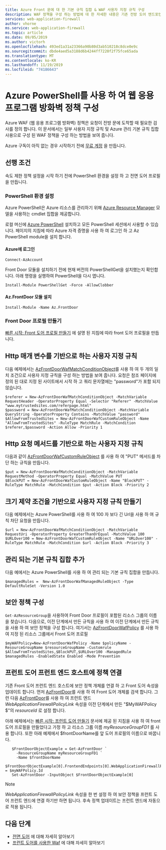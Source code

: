 ```yaml
---
title: Azure Front 문에 대 한 기본 규칙 집합 & WAF 사용자 지정 규칙 구성
description: WAF 정책을 구성 하는 방법에 대 한 자세한 내용은 기존 전방 도어 엔드포인트에 대 한 사용자 지정 및 관리 되는 규칙으로 구성 됩니다.
services: web-application-firewall
author: vhorne
ms.service: web-application-firewall
ms.topic: article
ms.date: 09/05/2019
ms.author: victorh
ms.openlocfilehash: 493ed1a31a23366a90b80d3ab510218c8dce0e9c
ms.sourcegitcommit: dbde4aed5a3188d6b4244ff7220f2f75fce65ada
ms.translationtype: MT
ms.contentlocale: ko-KR
ms.lasthandoff: 11/19/2019
ms.locfileid: "74186643"
---
```

# <a name="configure-a-web-application-firewall-policy-using-azure-powershell"></a>Azure PowerShell를 사용 하 여 웹 응용 프로그램 방화벽 정책 구성

Azure WAF (웹 응용 프로그램 방화벽) 정책은 요청이 전방 문에 도착할 때 필요한 검사를 정의 합니다.
이 문서에서는 일부 사용자 지정 규칙 및 Azure 관리 기본 규칙 집합 사용으로 구성 된 WAF 정책을 구성 하는 방법을 보여 줍니다.

Azure 구독이 아직 없는 경우 시작하기 전에 [무료 계정](https://azure.microsoft.com/free/?WT.mc_id=A261C142F) 을 만듭니다.

## <a name="prerequisites"></a>선행 조건

속도 제한 정책 설정을 시작 하기 전에 PowerShell 환경을 설정 하 고 전면 도어 프로필을 만듭니다.

### <a name="set-up-your-powershell-environment"></a>PowerShell 환경 설정

Azure PowerShell은 Azure 리소스를 관리하기 위해 [Azure Resource Manager](https://docs.microsoft.com/azure/azure-resource-manager/resource-group-overview) 모델을 사용하는 cmdlet 집합을 제공합니다. 

로컬 머신에 [Azure PowerShell](https://docs.microsoft.com/powershell/azure/overview) 설치하고 모든 PowerShell 세션에서 사용할 수 있습니다. 페이지의 지침에 따라 Azure 자격 증명을 사용 하 여 로그인 하 고 Az PowerShell module을 설치 합니다.

#### <a name="sign-in-to-azure"></a>Azure에 로그인

```
Connect-AzAccount

```
Front Door 모듈을 설치하기 전에 현재 버전의 PowerShellGet을 설치했는지 확인합니다. 아래 명령을 실행하여 PowerShell을 다시 엽니다.

```
Install-Module PowerShellGet -Force -AllowClobber
``` 

#### <a name="install-azfrontdoor-module"></a>Az.FrontDoor 모듈 설치 

```
Install-Module -Name Az.FrontDoor
```
### <a name="create-a-front-door-profile"></a>Front Door 프로필 만들기

[빠른 시작: Front 도어 프로필 만들기](../../frontdoor/quickstart-create-front-door.md) 에 설명 된 지침에 따라 front 도어 프로필을 만듭니다.

## <a name="custom-rule-based-on-http-parameters"></a>Http 매개 변수를 기반으로 하는 사용자 지정 규칙

다음 예제에서는 [AzFrontDoorWafMatchConditionObject](/powershell/module/az.frontdoor/new-azfrontdoorwafmatchconditionobject)를 사용 하 여 두 개의 일치 조건으로 사용자 지정 규칙을 구성 하는 방법을 보여 줍니다. 요청은 참조 페이지에 정의 된 대로 지정 된 사이트에서 시작 하 고 쿼리 문자열에는 "password"가 포함 되지 않습니다. 

```powershell-interactive
$referer = New-AzFrontDoorWafMatchConditionObject -MatchVariable RequestHeader -OperatorProperty Equal -Selector "Referer" -MatchValue "www.mytrustedsites.com/referpage.html"
$password = New-AzFrontDoorWafMatchConditionObject -MatchVariable QueryString -OperatorProperty Contains -MatchValue "password"
$AllowFromTrustedSites = New-AzFrontDoorWafCustomRuleObject -Name "AllowFromTrustedSites" -RuleType MatchRule -MatchCondition $referer,$password -Action Allow -Priority 1
```

## <a name="custom-rule-based-on-http-request-method"></a>Http 요청 메서드를 기반으로 하는 사용자 지정 규칙

다음과 같이 [AzFrontDoorWafCustomRuleObject](/powershell/module/az.frontdoor/new-azfrontdoorwafcustomruleobject) 를 사용 하 여 "PUT" 메서드를 차단 하는 규칙을 만듭니다.

```powershell-interactive
$put = New-AzFrontDoorWafMatchConditionObject -MatchVariable RequestMethod -OperatorProperty Equal -MatchValue PUT
$BlockPUT = New-AzFrontDoorWafCustomRuleObject -Name "BlockPUT" -RuleType MatchRule -MatchCondition $put -Action Block -Priority 2
```

## <a name="create-a-custom-rule-based-on-size-constraint"></a>크기 제약 조건을 기반으로 사용자 지정 규칙 만들기

다음 예제에서는 Azure PowerShell를 사용 하 여 100 자 보다 긴 Url을 사용 하 여 규칙 차단 요청을 만듭니다.
```powershell-interactive
$url = New-AzFrontDoorWafMatchConditionObject -MatchVariable RequestUri -OperatorProperty GreaterThanOrEqual -MatchValue 100
$URLOver100 = New-AzFrontDoorWafCustomRuleObject -Name "URLOver100" -RuleType MatchRule -MatchCondition $url -Action Block -Priority 3
```
## <a name="add-managed-default-rule-set"></a>관리 되는 기본 규칙 집합 추가

다음 예에서는 Azure PowerShell를 사용 하 여 관리 되는 기본 규칙 집합을 만듭니다.
```powershell-interactive
$managedRules =  New-AzFrontDoorWafManagedRuleObject -Type DefaultRuleSet -Version 1.0
```
## <a name="configure-a-security-policy"></a>보안 정책 구성

`Get-AzResourceGroup`을 사용하여 Front Door 프로필이 포함된 리소스 그룹의 이름을 찾습니다. 다음으로, 이전 단계에서 만든 규칙을 사용 하 여 이전 단계에서 만든 규칙을 사용 하 여 보안 정책을 구성 합니다. 여기서는 [AzFrontDoorWafPolicy](/powershell/module/az.frontdoor/new-azfrontdoorwafpolicy) 를 사용 하 여 지정 된 리소스 그룹에서 Front 도어 프로필

```powershell-interactive
$myWAFPolicy=New-AzFrontDoorWafPolicy -Name $policyName -ResourceGroupName $resourceGroupName -Customrule $AllowFromTrustedSites,$BlockPUT,$URLOver100 -ManagedRule $managedRules -EnabledState Enabled -Mode Prevention
```

## <a name="link-policy-to-a-front-door-front-end-host"></a>프런트 도어 프런트 엔드 호스트에 정책 연결

기존 Front 도어 프런트 엔드 호스트에 보안 정책 개체를 연결 하 고 Front 도어 속성을 업데이트 합니다. 먼저 [AzFrontDoor](/powershell/module/Az.FrontDoor/Get-AzFrontDoor)를 사용 하 여 Front 도어 개체를 검색 합니다.
그런 다음 [AzFrontDoor](/powershell/module/Az.FrontDoor/Set-AzFrontDoor)를 사용 하 여 프런트 엔드 *WebApplicationFirewallPolicyLink* 속성을 이전 단계에서 만든 "$MyWAFPolicy $"의 *resourceId* 로 설정 합니다. 

아래 예제에서는 [빠른 시작: 프런트 도어 만들기](../../frontdoor/quickstart-create-front-door.md) 문서에 제공 된 지침을 사용 하 여 front 도어 프로필을 만들었다고 가정 하 고 리소스 그룹 이름 *myResourceGroupFD1* 를 사용 합니다. 또한 아래 예제에서 $frontDoorName를 앞 도어 프로필의 이름으로 바꿉니다. 

```powershell-interactive
   $FrontDoorObjectExample = Get-AzFrontDoor `
     -ResourceGroupName myResourceGroupFD1 `
     -Name $frontDoorName
   $FrontDoorObjectExample[0].FrontendEndpoints[0].WebApplicationFirewallPolicyLink = $myWAFPolicy.Id
   Set-AzFrontDoor -InputObject $FrontDoorObjectExample[0]
 ```

> [!NOTE]
> *WebApplicationFirewallPolicyLink* 속성을 한 번 설정 하 여 보안 정책을 프런트 도어 프런트 엔드에 연결 하기만 하면 됩니다. 후속 정책 업데이트는 프런트 엔드에 자동으로 적용 됩니다.

## <a name="next-steps"></a>다음 단계

- [전면 도어](../../frontdoor/front-door-overview.md) 에 대해 자세히 알아보기 
- [프런트 도어를 사용한 Waf](afds-overview.md) 에 대해 자세히 알아보기
